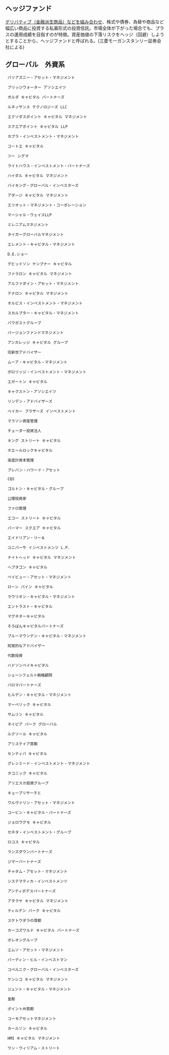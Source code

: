 ## ヘッジファンド
[デリバティブ（金融派生商品）などを組み合わせ](https://www.sc.mufg.jp/learn/terms/he/003.html)、株式や債券、為替や商品など幅広い商品に投資する私募形式の投資信託。市場全体が下がった場合でも、プラスの運用成績を目指すのが特徴。資産価値の下落リスクをヘッジ（回避）しようとすることから、ヘッジファンドと呼ばれる。(三菱モーガンスタンリー証券会社による)

## グローバル　外資系
     バリアズニー・アセット・マネジメント　
     
     ブリッジウォーター アソシエイツ 

     ガルダ キャピタル パートナーズ

     ルネッサンス テクノロジーズ LLC

     エクソダスポイント キャピタル マネジメント

     スクエアポイント キャピタル LLP

     カプラ・インベストメント・マネジメント

     コートエ キャピタル

     ツー シグマ 

     ライトハウス・インベストメント・パートナーズ

     ハイダル キャピタル マネジメント

     バイキング・グローバル・インベスターズ

     アダージ キャピタル マネジメント

     エリオット・マネジメント・コーポレーション

     マーシャル・ウェイスLLP

     ミレニアムマネジメント

     タイガーグローバルマネジメント

     エレメント・キャピタル・マネジメント

     D.E.ショー

     デビッドソン ケンプナー キャピタル

     ファラロン キャピタル マネジメント

     アルファダイン・アセット・マネジメント

     テナロン キャピタル マネジメント

     オルビス・インベストメント・マネジメント

     スカルプター・キャピタル・マネジメント

     バウポストグループ

     バージョンファンドマネジメント

     アンカレッジ キャピタル グループ

     完新世アドバイザー

     ムーア・キャピタル・マネジメント

     ボロリッジ・インベストメント・マネジメント

     エガートン キャピタル

     キャクストン・アソシエイツ

     リンデン・アドバイザーズ

     ベイカー ブラザーズ インベストメント

     マラソン資産管理

     チューダー投資法人

     キング ストリート キャピタル

     ホエールロックキャピタル

     高度計資本管理

     ブレバン・ハワード・アセット

     CQS

     ゴルトン・キャピタル・グループ

     公理投資家

     ファロ管理

     エコー ストリート キャピタル

     パーマー スクエア キャピタル

     エイドリアン・リー＆

     ユニバーサ インベストメンツ L.P.

     ナイトヘッド キャピタル マネジメント

     ヘプタゴン キャピタル

     ベイビュー・アセット・マネジメント

     ローン パイン キャピタル

     ラウリオン・キャピタル・マネジメント

     エントラスト・キャピタル

     マグネターキャピタル

     そろばんキャピタルパートナーズ

     ブルーマウンテン・キャピタル・マネジメント

     知覚的なアドバイザー

     代数投資

     ハドソンベイキャピタル

     シェーンフェルト戦略顧問

     パロマパートナーズ

     ヒルデン・キャピタル・マネジメント

     マーベリック キャピタル

     サムリン キャピタル

     ネイピア パーク グローバル

     ルクソール キャピタル

     アリステイア首都

     センティバ キャピタル

     グレンミード・インベストメント・マネジメント

     タコニック キャピタル

     アリエスカ投資グループ

     キューブリサーチと

     ウルヴァリン・アセット・マネジメント

     コービン・キャピタル・パートナーズ

     ジョロウグモ キャピタル

     セネタ・インベストメント・グループ

     ロコス キャピタル

     ランズダウンパートナーズ

     ジマーパートナーズ

     チャタム・アセット・マネジメント

     システマティカ・インベストメンツ

     アンティポデスパートナーズ

     アタラヤ キャピタル マネジメント

     ティルデン パーク キャピタル

     スケトウダラの首都

     カーコズワルド キャピタル パートナーズ

     ボレオングループ

     エムソ・アセット・マネジメント

     バーディン・ヒル・インベストマン

     コペルニク・グローバル・インベスターズ

     ケンシコ キャピタル マネジメント

     ジュント・キャピタル・マネジメント

     皇都

     ポイント州首都

     コーモアセットマネジメント

     カールソン キャピタル

     HMI キャピタル マネジメント

     ワン・ウィリアム・ストリート
